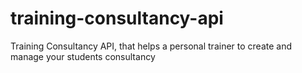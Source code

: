 # training-consultancy-api
Training Consultancy API, that helps a personal trainer to create and manage your students consultancy 
